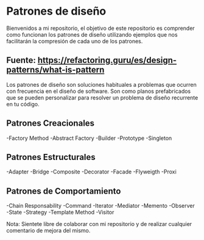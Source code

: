 # Patrones de diseño

Bienvenidos a mi repositorio, el objetivo de este repositorio es comprender como funcionan los patrones de diseño utilizando ejemplos que nos facilitarán la compresión de cada uno de los patrones.

## Fuente: https://refactoring.guru/es/design-patterns/what-is-pattern
Los patrones de diseño son soluciones habituales a problemas que ocurren con frecuencia en el diseño de software. 
Son como planos prefabricados que se pueden personalizar para resolver un problema de diseño recurrente en tu código.

## Patrones Creacionales

-Factory Method
-Abstract Factory
-Builder
-Prototype
-Singleton

## Patrones Estructurales

-Adapter
-Bridge
-Composite
-Decorator
-Facade
-Flyweigth
-Proxi

## Patrones de Comportamiento

-Chain Responsability
-Command
-Iterator
-Mediator
-Memento
-Observer
-State
-Strategy
-Template Method
-Visitor

Nota: Sientete libre de colaborar con mi repositorio y de realizar cualquier comentario de mejora del mismo.
